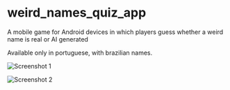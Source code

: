 # weird_names_quiz_app
A mobile game for Android devices in which players guess whether a weird name is real or AI generated  

Available only in portuguese, with brazilian names.  


![Screenshot 1](screenshot/ss_01.jpg)  

![Screenshot 2](screenshot/ss_02.jpg)
